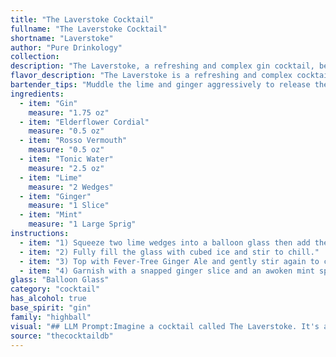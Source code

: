 ```yaml
---
title: "The Laverstoke Cocktail"
fullname: "The Laverstoke Cocktail"
shortname: "Laverstoke"
author: "Pure Drinkology"
collection:
description: "The Laverstoke, a refreshing and complex gin cocktail, belongs to the **Gin & Tonic family**. Its origin likely draws inspiration from the classic Gin & Tonic, adding layers of floral notes, herbal bitterness and a touch of spice, making it a modern twist on a time-honored classic. "
flavor_description: "The Laverstoke is a refreshing and complex cocktail. The gin provides a crisp juniper base, while the elderflower cordial adds a floral sweetness. Rosso Vermouth contributes a bitter herbal note, balanced by the citrusy tartness of lime. The tonic water adds a light bitterness and effervescence, while ginger and mint provide a spicy and cooling finish. "
bartender_tips: "Muddle the lime and ginger aggressively to release their oils. Use a quality gin for a more nuanced flavor profile. When adding tonic water, aim for a gentle pour to avoid over-carbonating the drink. Garnish with a sprig of mint for freshness and visual appeal. Don't forget to taste and adjust the sweetness to your preference.  "
ingredients:
  - item: "Gin"
    measure: "1.75 oz"
  - item: "Elderflower Cordial"
    measure: "0.5 oz"
  - item: "Rosso Vermouth"
    measure: "0.5 oz"
  - item: "Tonic Water"
    measure: "2.5 oz"
  - item: "Lime"
    measure: "2 Wedges"
  - item: "Ginger"
    measure: "1 Slice"
  - item: "Mint"
    measure: "1 Large Sprig"
instructions:
  - item: "1) Squeeze two lime wedges into a balloon glass then add the cordial, Bombay Sapphire and MARTINI Rosso Vermouth, swirl to mix."
  - item: "2) Fully fill the glass with cubed ice and stir to chill."
  - item: "3) Top with Fever-Tree Ginger Ale and gently stir again to combine."
  - item: "4) Garnish with a snapped ginger slice and an awoken mint sprig."
glass: "Balloon Glass"
category: "cocktail"
has_alcohol: true
base_spirit: "gin"
family: "highball"
visual: "## LLM Prompt:Imagine a cocktail called The Laverstoke. It's a vibrant and refreshing blend of **gin**, **elderflower cordial**, **rosso vermouth**, **tonic water**, **lime**, **ginger**, and **mint**.  Describe its appearance in detail, considering:* **Color:** Is it a vibrant green? A dusky pink? A clear and sparkling hue?* **Texture:** Does it have a frothy head? Is it layered with different densities? Are there any visible ingredients like sliced lime or sprigs of mint?* **Glassware:** What kind of glass would best showcase the cocktail's beauty - a highball, a coupe, or something else entirely? * **Garnish:** What decorative elements would enhance the visual appeal? A lime wheel, a sprig of mint, or perhaps a ginger ribbon?**Example Output:** The Laverstoke is a symphony of color and texture. Its base is a luminous emerald green, tinged with a delicate blush from the elderflower cordial. A frothy head of tiny bubbles crowns the drink, hinting at the refreshing effervescence within.  Served in a highball glass, the cocktail is garnished with a slender lime wedge, its green contrasting beautifully with the drink's vibrant hues. A sprig of mint, gracefully tucked behind the lime, adds a touch of freshness and completes the visual composition. "
source: "thecocktaildb"
---
```


